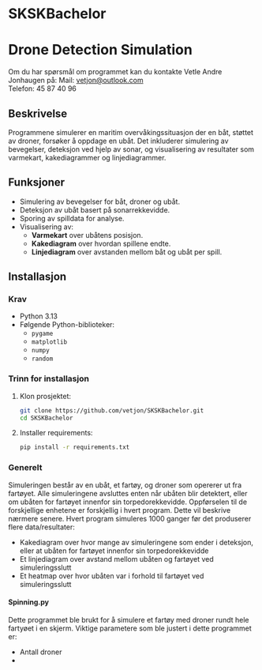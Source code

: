 # SKSKBachelor

# **Drone Detection Simulation**
Om du har spørsmål om programmet kan du kontakte Vetle Andre Jonhaugen på:
  Mail: vetjon@outlook.com  
  Telefon: 45 87 40 96

## **Beskrivelse**
Programmene simulerer en maritim overvåkingssituasjon der en båt, støttet av droner, forsøker å oppdage en ubåt. Det inkluderer simulering av bevegelser, deteksjon ved hjelp av sonar, og visualisering av resultater som varmekart, kakediagrammer og linjediagrammer.

## **Funksjoner**
- Simulering av bevegelser for båt, droner og ubåt.
- Deteksjon av ubåt basert på sonarrekkevidde.
- Sporing av spilldata for analyse.
- Visualisering av:
  - **Varmekart** over ubåtens posisjon.
  - **Kakediagram** over hvordan spillene endte.
  - **Linjediagram** over avstanden mellom båt og ubåt per spill.

## **Installasjon**
### **Krav**
- Python 3.13
- Følgende Python-biblioteker:
  - `pygame`
  - `matplotlib`
  - `numpy`
  - `random`

### **Trinn for installasjon**
1. Klon prosjektet:
   ```bash
   git clone https://github.com/vetjon/SKSKBachelor.git
   cd SKSKBachelor
2. Installer requirements:
   ```bash
   pip install -r requirements.txt

### Generelt
Simuleringen består av en ubåt, et fartøy, og droner som opererer ut fra fartøyet. Alle simuleringene avsluttes enten når ubåten blir detektert, eller om ubåten for fartøyet innenfor sin torpedorekkevidde. Oppførselen til de forskjellige enhetene er forskjellig i hvert program. Dette vil beskrive nærmere senere. Hvert program simuleres 1000 ganger før det produserer flere data/resultater:
  - Kakediagram over hvor mange av simuleringene som ender i deteksjon, eller at ubåten for fartøyet innenfor sin torpedorekkevidde
  - Et linjediagram over avstand mellom ubåten og fartøyet ved simuleringsslutt
  - Et heatmap over hvor ubåten var i forhold til fartøyet ved simuleringsslutt


#### Spinning.py
  Dette programmet ble brukt for å simulere et fartøy med droner rundt hele fartyøet i en skjerm. Viktige parametere som ble justert i dette programmet er: 
  - Antall droner
  - 
